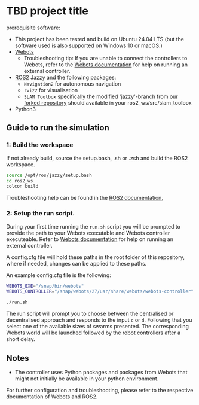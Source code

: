 # TBD project title
prerequisite software:
- This project has been tested and build on Ubuntu 24.04 LTS (but the software used is also supported on Windows 10 or macOS.) 
- [Webots](https://cyberbotics.com/)
    - Troubleshooting tip: If you are unable to connect the controllers to Webots, refer to the [Webots documentation](https://cyberbotics.com/doc/guide/running-extern-robot-controllers) for help on running an external controller.
- [ROS2](https://docs.ros.org/en/) Jazzy and the following packages:
    - `Navigation2` for autonomous navigation
    - `rviz2` for visualisation
    - `SLAM Toolbox` specifically the modified 'jazzy'-branch from [our forked repository](https://github.com/Stender98/slam_toolbox) should available in your ros2_ws/src/slam_toolbox
- Python3

## Guide to run the simulation
### 1: Build the workspace
If not already build, source the setup.bash, .sh or .zsh and build the ROS2 workspace.
```sh
source /opt/ros/jazzy/setup.bash 
cd ros2_ws
colcon build
```

Troubleshooting help can be found in the [ROS2 documentation.](https://docs.ros.org/en/jazzy/Tutorials/Beginner-Client-Libraries/Colcon-Tutorial.html)


### 2: Setup the run script.
During your first time running the `run.sh` script you will be prompted to provide the path to your Webots executable and Webots controller executeable. Refer to [Webots documentation](https://cyberbotics.com/doc/guide/running-extern-robot-controllers) for help on running an external controller.

A config.cfg file will hold these paths in the root folder of this repository, where if needed, changes can be applied to these paths. 

An example config.cfg file is the following:
```sh
WEBOTS_EXE="/snap/bin/webots"
WEBOTS_CONTROLLER="/snap/webots/27/usr/share/webots/webots-controller"
```

```sh
./run.sh
```

The run script will prompt you to choose between the centralised or decentralised approach and responds to the input `c` or `d`. Following that you select one of the available sizes of swarms presented. The corresponding Webots world will be launched followed by the robot controllers after a short delay.

## Notes
- The controller uses Python packages and packages from Webots that might not initially be available in your python environment.

For further configuration and troubleshooting, please refer to the respective documentation of Webots and ROS2.

